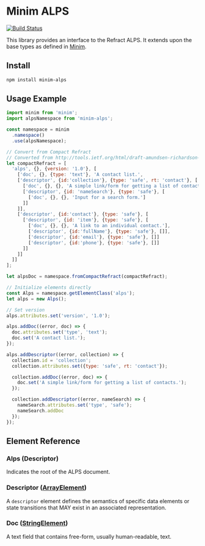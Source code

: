 # Minim ALPS

[![Build Status](https://travis-ci.org/refractproject/minim-alps.svg?branch=master)](https://travis-ci.org/refractproject/minim-alps)

This library provides an interface to the Refract ALPS. It extends upon the base types as defined in [Minim](https://github.com/refractproject/minim).

## Install

```sh
npm install minim-alps
```

## Usage Example

```js
import minim from 'minim';
import alpsNamespace from 'minim-alps';

const namespace = minim
  .namespace()
  .use(alpsNamespace);

// Convert from Compact Refract
// Converted from http://tools.ietf.org/html/draft-amundsen-richardson-foster-alps-01
let compactRefract = [
  'alps', {}, {version: '1.0'}, [
    ['doc', {}, {type: 'text'}, 'A contact list.',
    ['descriptor', {id:'collection'}, {type: 'safe', rt: 'contact'}, [
      ['doc', {}, {}, 'A simple link/form for getting a list of contacts.'],
      ['descriptor', {id: 'nameSearch'}, {type: 'safe'}, [
        ['doc', {}, {}, 'Input for a search form.']
      ]]
    ]],
    ['descriptor', {id:'contact'}, {type: 'safe'}, [
      ['descriptor', {id: 'item'}, {type: 'safe'}, [
        ['doc', {}, {}, 'A link to an individual contact.'],
        ['descriptor', {id:'fullName'}, {type: 'safe'}, []],
        ['descriptor', {id:'email'}, {type: 'safe'}, []]
        ['descriptor', {id:'phone'}, {type: 'safe'}, []]
      ]]
    ]]
  ]]
];

let alpsDoc = namespace.fromCompactRefract(compactRefract);

// Initialize elements directly
const Alps = namespace.getElementClass('alps');
let alps = new Alps();

// Set version
alps.attributes.set('version', '1.0');

alps.addDoc((error, doc) => {
  doc.attributes.set('type', 'text');
  doc.set('A contact list.');
});

alps.addDescriptor((error, collection) => {
  collection.id = 'collection';
  collection.attributes.set({type: 'safe', rt: 'contact'});

  collection.addDoc((error, doc) => {
    doc.set('A simple link/form for getting a list of contacts.');
  });

  collection.addDescriptor((error, nameSearch) => {
    nameSearch.attributes.set('type', 'safe');
    nameSearch.addDoc
  });
});
```

## Element Reference

### Alps (Descriptor)
Indicates the root of the ALPS document.

### Descriptor ([ArrayElement](https://github.com/refractproject/minim#arrayelement))
A `descriptor` element defines the semantics of specific data elements or state transitions that MAY exist in an associated representation.

### Doc ([StringElement](https://github.com/refractproject/minim#stringelement))
A text field that contains free-form, usually human-readable, text.
